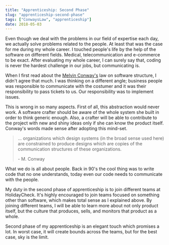 ```yaml
---
title: "Apprenticeship: Second Phase"
slug: "apprenticeship-second-phase"
tags: ["ConwaysLaw", "apprenticeship"]
date: 2018-05-03
---
```


Even though we deal with the problems in our field of expertise each day, we actually solve problems related to the people. At least that was the case for me during my whole career. I touched people's life by the help of the software on different fields. Medical, telecommunication and e-commerce to be exact. After evaluating my whole career, I can surely say that, coding is never the hardest challenge in our jobs, but communicating is.

When I first read about the [Melvin Conway's](https://en.wikipedia.org/wiki/Melvin_Conway) law on software structure, I didn't agree that much. I was thinking on a different angle; business people was responsible to communicate with the costumer and it was their responsibility to pass tickets to us. Our responsibility was to implement issues.

This is wrong in so many aspects. First of all, this abstraction would never work. A software crafter should be aware of the whole system she built in order to think generic enough. Also, a crafter will be able to contribute to the project with new and shiny ideas only if she can know the product itself. Conway's words made sense after adopting this mind-set.

> ... organizations which design systems (in the broad sense used here) are constrained to produce designs which are copies of the communication structures of these organizations.
>
> \- M. Conway

What we do is all about people. Back in 90's the cool thing was to write code that no one understands, today even our code needs to communicate with the people.

My duty in the second phase of apprenticeship is to join different teams at HolidayCheck. It's highly encouraged to join teams focused on something other than software, which makes total sense as I explained above. By joining different teams, I will be able to learn more about not only product itself, but the culture that produces, sells, and monitors that product as a whole.

Second phase of my apprenticeship is an elegant touch which promises a lot. In worst case, it will create bounds across the teams, but for the best case, sky is the limit.
